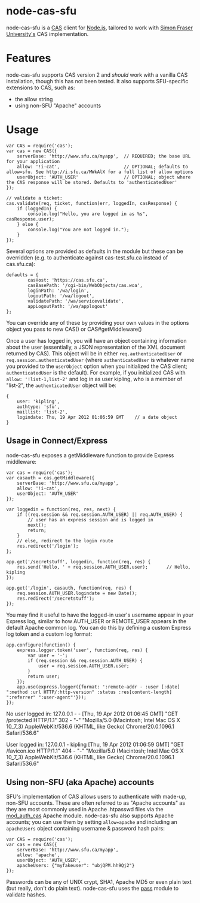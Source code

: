 # node-cas-sfu
node-cas-sfu is a [CAS](http://www.jasig.org/cas) client for [Node.js](http://nodejs.org), tailored to work with [Simon Fraser University's](http://www.sfu.ca/itservices/publishing/publish_howto/enhanced_web_publishing/cas.html) CAS implementation.

# Features
node-cas-sfu supports CAS version 2 and *should* work with a vanilla CAS installation, though this has not been tested. It also supports SFU-specific extensions to CAS, such as:
* the allow string
* using non-SFU "Apache" accounts

# Usage
    var CAS = require('cas');
    var cas = new CAS({
        serverBase: 'http://www.sfu.ca/myapp',  // REQUIRED; the base URL for your application
        allow: '!i-cat',                        // OPTIONAL; defaults to allow=sfu. See http://i.sfu.ca/MWkAlX for a full list of allow options
        userObject: 'AUTH_USER'                 // OPTIONAL; object where the CAS response will be stored. Defaults to 'authenticatedUser'
    });

    // validate a ticket:
    cas.validate(req, ticket, function(err, loggedIn, casResponse) {
        if (loggedIn) {
            console.log("Hello, you are logged in as %s", casResponse.user);
        } else {
            console.log("You are not logged in.");
        }
    });

Several options are provided as defaults in the module but these can be overridden (e.g. to authenticate against cas-test.sfu.ca instead of cas.sfu.ca):

    defaults = {
            casHost: 'https://cas.sfu.ca',
            casBasePath: '/cgi-bin/WebObjects/cas.woa',
            loginPath: '/wa/login',
            logoutPath: '/wa/logout',
            validatePath: '/wa/servicevalidate',
            appLogoutPath: '/wa/applogout'
    };

You can override any of these by providing your own values in the options object you pass to new CAS() or CAS#getMiddleware()

Once a user has logged in, you will have an object containing information about the user (essentially, a JSON representation of the XML document returned by CAS). This object will be in either `req.authenticatedUser` or `req.session.authenticatedUser` (where `authenticatedUser` is whatever name you provided to the `userObject` option when you initialized the CAS client; `authenticatedUser` is the default). For example, if you initialized CAS with `allow: '!list-1,list-2'` and log in as user kipling, who is a member of "list-2", the `authenticatedUser` object will be:

    {
        user: 'kipling',
        authtype: 'sfu',
        maillist: 'list-2',
        logindate: Thu, 19 Apr 2012 01:06:59 GMT    // a date object
    }

## Usage in Connect/Express
node-cas-sfu exposes a getMiddleware function to provide Express middleware:

    var cas = require('cas');
    var casauth = cas.getMiddleware({
        serverBase: 'http://www.sfu.ca/myapp',
        allow: '!i-cat',
        userObject: 'AUTH_USER'
    });

    var loggedin = function(req, res, next) {
        if ((req.session && req.session.AUTH_USER) || req.AUTH_USER) {
            // user has an express session and is logged in
            next();
            return;
        }
        // else, redirect to the login route
        res.redirect('/login');
    };

    app.get('/secretstuff', loggedin, function(req, res) {
        res.send('Hello, ' + req.session.AUTH_USER.user);       // Hello, kipling
    });

    app.get('/login', casauth, function(req, res) {
        req.session.AUTH_USER.logindate = new Date();
        res.redirect('/secretstuff');
    });

You may find it useful to have the logged-in user's username appear in your Express log, similar to how AUTH_USER or REMOTE_USER appears in the default Apache common log. You can do this by defining a custom Express log token and a custom log format:

    app.configure(function() {
        express.logger.token('user', function(req, res) {
            var user = '-';
            if (req.session && req.session.AUTH_USER) {
                user = req.session.AUTH_USER.user;
            }
            return user;
        });
        app.use(express.logger({format: ':remote-addr - :user [:date] ":method :url HTTP/:http-version" :status :res[content-length] ":referrer" ":user-agent"'}));
    });

No user logged in:
    127.0.0.1 - - [Thu, 19 Apr 2012 01:06:45 GMT] "GET /protected HTTP/1.1" 302 - "-" "Mozilla/5.0 (Macintosh; Intel Mac OS X 10_7_3) AppleWebKit/536.6 (KHTML, like Gecko) Chrome/20.0.1096.1 Safari/536.6"

User logged in:
    127.0.0.1 - kipling [Thu, 19 Apr 2012 01:06:59 GMT] "GET /favicon.ico HTTP/1.1" 404 - "-" "Mozilla/5.0 (Macintosh; Intel Mac OS X 10_7_3) AppleWebKit/536.6 (KHTML, like Gecko) Chrome/20.0.1096.1 Safari/536.6"

## Using non-SFU (aka Apache) accounts
SFU's implementation of CAS allows users to authenticate with made-up, non-SFU accounts. These are often referred to as "Apache accounts" as they are most commonly used in Apache .htpasswd files via the [mod_auth_cas](http://www.sfu.ca/itservices/publishing/publish_howto/enhanced_web_publishing/cas/apache_module.html) Apache module. node-cas-sfu also supports Apache accounts; you can use them by setting `allow=apache` and including an `apacheUsers` object containing username & password hash pairs:

    var CAS = require('cas');
    var cas = new CAS({
        serverBase: 'http://www.sfu.ca/myapp',
        allow: 'apache',
        userObject: 'AUTH_USER',
        apacheUsers: {"myfakeuser": "ubjQPM.hh9Qj2"}
    });

Passwords can be any of UNIX crypt, SHA1, Apache MD5 or even plain text (but really, don't do plain text). node-cas-sfu uses the [pass](https://github.com/andris9/pass) module to validate hashes.

